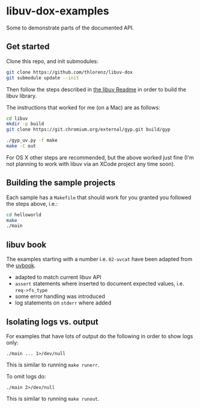 # libuv-dox-examples

Some to demonstrate parts of the documented API.

## Get started

Clone this repo, and init submodules:

```sh
git clone https://github.com/thlorenz/libuv-dox
git submodule update --init
```

Then follow the steps described in [the libuv
Readme](https://github.com/joyent/libuv/blob/master/README.md#build-instructions) in order to build the libuv library.

The instructions that worked for me (on a Mac) are as follows:

```sh
cd libuv
mkdir -p build
git clone https://git.chromium.org/external/gyp.git build/gyp

./gyp_uv.py -f make
make -C out
```

For OS X other steps are recommended, but the above worked just fine (I'm not planning to work with libuv via an XCode
project any time soon).

## Building the sample projects

Each sample has a `Makefile` that should work for you granted you followed the steps above, i.e.:

```sh
cd helloworld
make
./main
```

## libuv book

The examples starting with a number i.e. `02-uvcat` have been adapted from the
[uvbook](http://nikhilm.github.io/uvbook/).

- adapted to match current libuv API
- `assert` statements where inserted to document expected values, i.e. `req->fs_type`
- some error handling was introduced
- log statements on `stderr` where added

## Isolating logs vs. output

For examples that have lots of output do the following in order to show logs only:

    ./main ... 1>/dev/null

This is similar to running `make runerr`.

To omit logs do:


    ./main 2>/dev/null 

This is similar to running `make runout`.
